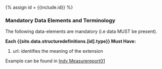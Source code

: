 {% assign id = {{include.id}} %}
<!--Begin Generated Intro Tag (DO NOT REMOVE)-->
### Mandatory Data Elements and Terminology
The following data-elements are mandatory (i.e data MUST be present).

**Each {{site.data.structuredefinitions.[id].type}} Must Have:**
1. url: identifies the meaning of the extension

<!--End Generated Intro (DO NOT REMOVE)-->


<!-- Cert id:
StructureDefinition-extension-certificationIdentifier-intro.md -->

Example can be found in [Indv Measurereport01]

[Datax Measurereport01]: MeasureReport-datax-measurereport01.html
[Indv Measurereport01]: MeasureReport-indv-measurereport01.html
[Summ Measurereport01]: MeasureReport-summ-measurereport01.json.html
[Summary MeasureReport Date of Last Power Outage]: MeasureReport-date-of-last-power-outage.html
[Consumer Server CapabilityStatement]: CapabilityStatement-consumer-server.html
